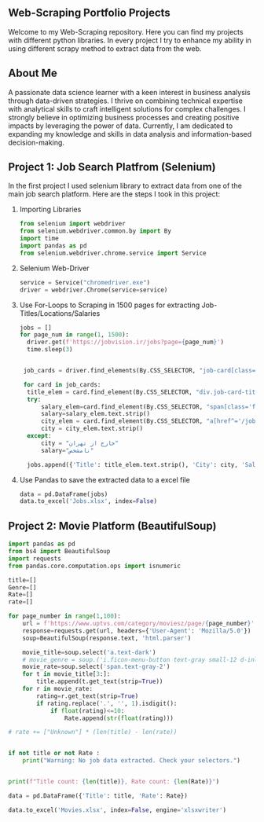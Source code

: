 ## Web-Scraping Portfolio Projects
Welcome to my Web-Scraping repository. Here you can find my projects with different python libraries. In every project I try to enhance my ability in using different scrapy method to extract
data from the web.

## About Me
A passionate data science learner with a keen interest in business analysis through data-driven strategies. I thrive on combining technical expertise with analytical skills to craft intelligent solutions for complex challenges. I strongly believe in optimizing business processes and creating positive impacts by leveraging the power of data. Currently, I am dedicated to expanding my knowledge and skills in data analysis and information-based decision-making.

## Project 1: Job Search Platfrom (Selenium)
In the first project I used selenium library to extract data from one of the main job search platform. Here are the steps I took in this project:
1) Importing Libraries
   
      ```python
      from selenium import webdriver
      from selenium.webdriver.common.by import By
      import time
      import pandas as pd
      from selenium.webdriver.chrome.service import Service
3) Selenium Web-Driver
      ```python
      service = Service("chromedriver.exe")
      driver = webdriver.Chrome(service=service)
4) Use For-Loops to Scraping in 1500 pages for extracting Job-Titles/Locations/Salaries
      ```python
      jobs = []
      for page_num in range(1, 1500):
        driver.get(f'https://jobvision.ir/jobs?page={page_num}')
        time.sleep(3)


       job_cards = driver.find_elements(By.CSS_SELECTOR, "job-card[class='col-12 row cursor px-0 ng-star-inserted']")

       for card in job_cards:
        title_elem = card.find_element(By.CSS_SELECTOR, "div.job-card-title")
        try:
            salary_elem=card.find_element(By.CSS_SELECTOR, "span[class='font-size-12px']")
            salary=salary_elem.text.strip()
            city_elem = card.find_element(By.CSS_SELECTOR, "a[href^='/jobs/category/in-all-cities']")
            city = city_elem.text.strip()
        except:
            city = "خارج از تهران"
            salary="نامشخص"

        jobs.append({'Title': title_elem.text.strip(), 'City': city, 'Salary': salary})

4) Use Pandas to save the extracted data to a excel file
      ```python
      data = pd.DataFrame(jobs)
      data.to_excel('Jobs.xlsx', index=False)

## Project 2: Movie Platform (BeautifulSoup)

```python
import pandas as pd
from bs4 import BeautifulSoup
import requests
from pandas.core.computation.ops import isnumeric

title=[]
Genre=[]
Rate=[]
rate=[]

for page_number in range(1,100):
    url = f'https://www.uptvs.com/category/moviesz/page/{page_number}'
    response=requests.get(url, headers={'User-Agent': 'Mozilla/5.0'})
    soup=BeautifulSoup(response.text, 'html.parser')

    movie_title=soup.select('a.text-dark')
    # movie_genre = soup.('i.ficon-menu-button text-gray small-12 d-inline-block pl-1')
    movie_rate=soup.select('span.text-gray-2')
    for t in movie_title[3:]:
        title.append(t.get_text(strip=True))
    for r in movie_rate:
        rating=r.get_text(strip=True)
        if rating.replace('.', '', 1).isdigit():
            if float(rating)<=10:
                Rate.append(str(float(rating)))

# rate += ["Unknown"] * (len(title) - len(rate))


if not title or not Rate :
    print("Warning: No job data extracted. Check your selectors.")


print(f"Title count: {len(title)}, Rate count: {len(Rate)}")

data = pd.DataFrame({'Title': title, 'Rate': Rate})

data.to_excel('Movies.xlsx', index=False, engine='xlsxwriter')
